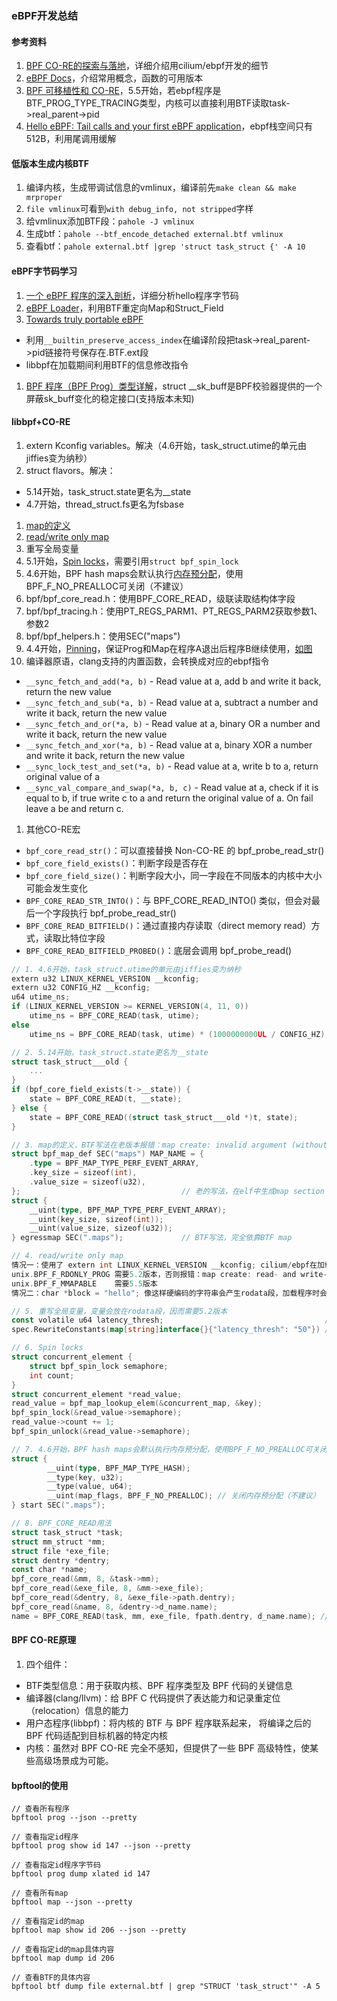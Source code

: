### eBPF开发总结

#### 参考资料
1. [BPF CO-RE的探索与落地](https://www.strickland.cloud/post/1)，详细介绍用cilium/ebpf开发的细节
1. [eBPF Docs](https://ebpf-docs.dylanreimerink.nl/)，介绍常用概念，函数的可用版本
1. [BPF 可移植性和 CO-RE](https://arthurchiao.art/blog/bpf-portability-and-co-re-zh/#%E6%96%B9%E5%BC%8F%E4%BA%8Clibbpf--bpf_prog_type_tracing%E4%B8%8D%E5%8F%AF%E7%A7%BB%E6%A4%8D)，5.5开始，若ebpf程序是BTF_PROG_TYPE_TRACING类型，内核可以直接利用BTF读取task->real_parent->pid
1. [Hello eBPF: Tail calls and your first eBPF application](https://mostlynerdless.de/blog/2024/02/12/hello-ebpf-tail-calls-and-your-first-ebpf-application-4/)，ebpf栈空间只有512B，利用尾调用缓解

#### 低版本生成内核BTF
1. 编译内核，生成带调试信息的vmlinux，编译前先`make clean && make mrproper`
1. `file vmlinux`可看到`with debug_info, not stripped`字样
1. 给vmlinux添加BTF段：`pahole -J vmlinux`
1. 生成btf：`pahole --btf_encode_detached external.btf vmlinux`
1. 查看btf：`pahole external.btf |grep 'struct task_struct {' -A 10`

#### eBPF字节码学习
1. [一个 eBPF 程序的深入剖析](https://www.cnblogs.com/lianyihong/p/18120323)，详细分析hello程序字节码
1. [eBPF Loader](https://fuweid.com/post/2022-ebpf-loader/)，利用BTF重定向Map和Struct_Field
1. [Towards truly portable eBPF](https://fuweid.com/post/2022-ebpf-portable-with-btfhub/)
  * 利用`__builtin_preserve_access_index`在编译阶段把task->real_parent->pid链接符号保存在.BTF.ext段
  * libbpf在加载期间利用BTF的信息修改指令
1. [BPF 程序（BPF Prog）类型详解](https://arthurchiao.art/blog/bpf-advanced-notes-1-zh/#%E4%BC%A0%E5%85%A5%E5%8F%82%E6%95%B0struct-__sk_buff-)，struct __sk_buff是BPF校验器提供的一个屏蔽sk_buff变化的稳定接口(支持版本未知)

#### libbpf+CO-RE
1. extern Kconfig variables。解决（4.6开始，task_struct.utime的单元由jiffies变为纳秒）
1. struct flavors。解决：
  * 5.14开始，task_struct.state更名为__state
  * 4.7开始，thread_struct.fs更名为fsbase
1. [map的定义](https://github.com/g0dA/linuxStack/blob/master/ebpf%E8%B7%A8%E5%86%85%E6%A0%B8%E7%89%88%E6%9C%AC%E4%BD%BF%E7%94%A8%28%E6%8C%81%E7%BB%AD%E6%9B%B4%E6%96%B0%29.md#map%E5%86%99%E6%B3%95)
1. [read/write only map](https://github.com/g0dA/linuxStack/blob/master/ebpf%E8%B7%A8%E5%86%85%E6%A0%B8%E7%89%88%E6%9C%AC%E4%BD%BF%E7%94%A8%28%E6%8C%81%E7%BB%AD%E6%9B%B4%E6%96%B0%29.md#readwrite-only-map)
1. 重写全局变量
1. 5.1开始，[Spin locks](https://ebpf-docs.dylanreimerink.nl/linux/concepts/concurrency/#spin-locks)，需要引用`struct bpf_spin_lock`
1. 4.6开始，BPF hash maps会默认执行[内存预分配](https://www.ebpf.top/post/top_and_tricks_for_bpf_libbpf/)，使用BPF_F_NO_PREALLOC可关闭（不建议）
1. bpf/bpf_core_read.h：使用BPF_CORE_READ，级联读取结构体字段
1. bpf/bpf_tracing.h：使用PT_REGS_PARM1、PT_REGS_PARM2获取参数1、参数2
1. bpf/bpf_helpers.h：使用SEC("maps")
1. 4.4开始，[Pinning](https://ebpf-docs.dylanreimerink.nl/linux/concepts/pinning/)，保证Prog和Map在程序A退出后程序B继续使用，[如图](../images/bpf/bpf-pinning.png)
1. 编译器原语，clang支持的内置函数，会转换成对应的ebpf指令
  * `__sync_fetch_and_add(*a, b)` - Read value at a, add b and write it back, return the new value
  * `__sync_fetch_and_sub(*a, b)` - Read value at a, subtract a number and write it back, return the new value
  * `__sync_fetch_and_or(*a, b)` - Read value at a, binary OR a number and write it back, return the new value
  * `__sync_fetch_and_xor(*a, b)` - Read value at a, binary XOR a number and write it back, return the new value
  * `__sync_lock_test_and_set(*a, b)` - Read value at a, write b to a, return original value of a
  * `__sync_val_compare_and_swap(*a, b, c)` - Read value at a, check if it is equal to b, if true write c to a and return the original value of a. On fail leave a be and return c.
1. 其他CO-RE宏
  * `bpf_core_read_str()`：可以直接替换 Non-CO-RE 的 bpf_probe_read_str()
  * `bpf_core_field_exists()`：判断字段是否存在
  * `bpf_core_field_size()`：判断字段大小，同一字段在不同版本的内核中大小可能会发生变化
  * `BPF_CORE_READ_STR_INTO()`：与 BPF_CORE_READ_INTO() 类似，但会对最后一个字段执行 bpf_probe_read_str()
  * `BPF_CORE_READ_BITFIELD()`：通过直接内存读取（direct memory read）方式，读取比特位字段
  * `BPF_CORE_READ_BITFIELD_PROBED()`：底层会调用 bpf_probe_read()

```go
// 1. 4.6开始，task_struct.utime的单元由jiffies变为纳秒
extern u32 LINUX_KERNEL_VERSION __kconfig;
extern u32 CONFIG_HZ __kconfig;
u64 utime_ns;
if (LINUX_KERNEL_VERSION >= KERNEL_VERSION(4, 11, 0))
    utime_ns = BPF_CORE_READ(task, utime);
else
    utime_ns = BPF_CORE_READ(task, utime) * (1000000000UL / CONFIG_HZ);

// 2. 5.14开始，task_struct.state更名为__state
struct task_struct___old {
    ...
}
if (bpf_core_field_exists(t->__state)) {
    state = BPF_CORE_READ(t, __state);
} else {
    state = BPF_CORE_READ((struct task_struct___old *)t, state);
}

// 3. map的定义，BTF写法在老版本报错：map create: invalid argument (without BTF k/v)
struct bpf_map_def SEC("maps") MAP_NAME = {
    .type = BPF_MAP_TYPE_PERF_EVENT_ARRAY,
    .key_size = sizeof(int),
    .value_size = sizeof(u32),
};                                    // 老的写法，在elf中生成map section
struct {
    __uint(type, BPF_MAP_TYPE_PERF_EVENT_ARRAY);
    __uint(key_size, sizeof(int));
    __uint(value_size, sizeof(u32));
} egressmap SEC(".maps");             // BTF写法，完全依靠BTF map

// 4. read/write only map
情况一：使用了 extern int LINUX_KERNEL_VERSION __kconfig; cilium/ebpf在加载程序的时候，会将.kconfig设置成unix.BPF_F_RDONLY_PROG | unix.BPF_F_MMAPABLE
unix.BPF_F_RDONLY_PROG 需要5.2版本，否则报错：map create: read- and write-only maps not supported (requires >= v5.2)
unix.BPF_F_MMAPABLE    需要5.5版本
情况二：char *block = "hello"; 像这样硬编码的字符串会产生rodata段，加载程序时会设置成unix.BPF_F_RDONLY_PROG

// 5. 重写全局变量，变量会放在rodata段，因而需要5.2版本
const volatile u64 latency_thresh;                                    // C文件定义全局变量
spec.RewriteConstants(map[string]interface{}{"latency_thresh": "50"}) // GO语言重写它

// 6. Spin locks
struct concurrent_element {
    struct bpf_spin_lock semaphore;
    int count;
}
struct concurrent_element *read_value;
read_value = bpf_map_lookup_elem(&concurrent_map, &key);
bpf_spin_lock(&read_value->semaphore);
read_value->count += 1;
bpf_spin_unlock(&read_value->semaphore);

// 7. 4.6开始，BPF hash maps会默认执行内存预分配，使用BPF_F_NO_PREALLOC可关闭（不建议）
struct {
        __uint(type, BPF_MAP_TYPE_HASH);
        __type(key, u32);
        __type(value, u64);
        __uint(map_flags, BPF_F_NO_PREALLOC); // 关闭内存预分配（不建议）
} start SEC(".maps");

// 8. BPF_CORE_READ用法
struct task_struct *task;
struct mm_struct *mm;
struct file *exe_file;
struct dentry *dentry;
const char *name;
bpf_core_read(&mm, 8, &task->mm);
bpf_core_read(&exe_file, 8, &mm->exe_file);
bpf_core_read(&dentry, 8, &exe_file->path.dentry);
bpf_core_read(&name, 8, &dentry->d_name.name);
name = BPF_CORE_READ(task, mm, exe_file, fpath.dentry, d_name.name); // 一行代码完成上述功能
```

#### BPF CO-RE原理
1. 四个组件：
  * BTF类型信息：用于获取内核、BPF 程序类型及 BPF 代码的关键信息
  * 编译器(clang/llvm)：给 BPF C 代码提供了表达能力和记录重定位（relocation）信息的能力
  * 用户态程序(libbpf)：将内核的 BTF 与 BPF 程序联系起来， 将编译之后的 BPF 代码适配到目标机器的特定内核
  * 内核：虽然对 BPF CO-RE 完全不感知，但提供了一些 BPF 高级特性，使某些高级场景成为可能。

#### bpftool的使用
```
// 查看所有程序
bpftool prog --json --pretty

// 查看指定id程序
bpftool prog show id 147 --json --pretty

// 查看指定id程序字节码
bpftool prog dump xlated id 147

// 查看所有map
bpftool map --json --pretty

// 查看指定id的map
bpftool map show id 206 --json --pretty

// 查看指定id的map具体内容
bpftool map dump id 206

// 查看BTF的具体内容
bpftool btf dump file external.btf | grep "STRUCT 'task_struct'" -A 5
```